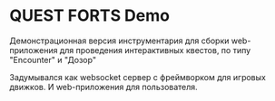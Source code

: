# QUEST FORTS Demo

Демонстрационная версия инструментария для сборки web-приложения для проведения интерактивных квестов,
по типу "Encounter" и "Дозор"

Задумывался как websocket сервер с фреймворком для игровых движков. И web-приложения для пользователя.
